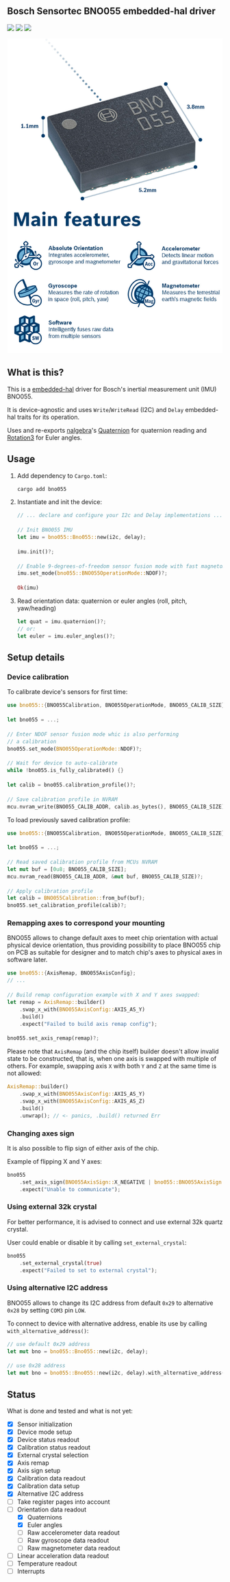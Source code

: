 ## Bosch Sensortec BNO055 embedded-hal driver

![](https://img.shields.io/travis/eupn/bno055.svg?style=flat)
![](https://img.shields.io/crates/v/bno055.svg?style=flat)
![](https://img.shields.io/crates/d/bno055.svg?maxAge=3600)

![](bno055.jpg)

## What is this?

This is a [embedded-hal](https://github.com/rust-embedded/embedded-hal) driver for Bosch's inertial measurement unit (IMU) BNO055.

It is device-agnostic and uses `Write`/`WriteRead` (I2C) and `Delay` embedded-hal traits for its operation.

Uses and re-exports [nalgebra](https://www.nalgebra.org/)'s [Quaternion](http://toxiclibs.org/docs/core/toxi/geom/Quaternion.html) for quaternion reading and [Rotation3](https://www.nalgebra.org/rustdoc/nalgebra/geometry/type.Rotation3.html) for Euler angles.

## Usage

1. Add dependency to `Cargo.toml`:

    ```bash
    cargo add bno055
    ```
    
2. Instantiate and init the device:
    ```rust
    // ... declare and configure your I2c and Delay implementations ...
    
    // Init BNO055 IMU
    let imu = bno055::Bno055::new(i2c, delay);
    
    imu.init()?;
    
    // Enable 9-degrees-of-freedom sensor fusion mode with fast magnetometer calibration
    imu.set_mode(bno055::BNO055OperationMode::NDOF)?;
    
    Ok(imu)
    ```

3. Read orientation data: quaternion or euler angles (roll, pitch, yaw/heading)
    ```rust
    let quat = imu.quaternion()?;
    // or:
    let euler = imu.euler_angles()?;
    ```

## Setup details

### Device calibration

To calibrate device's sensors for first time:

```rust
use bno055::{BNO055Calibration, BNO055OperationMode, BNO055_CALIB_SIZE};

let bno055 = ...;

// Enter NDOF sensor fusion mode whic is also performing
// a calibration
bno055.set_mode(BNO055OperationMode::NDOF)?;

// Wait for device to auto-calibrate
while !bno055.is_fully_calibrated() {}

let calib = bno055.calibration_profile()?;

// Save calibration profile in NVRAM
mcu.nvram_write(BNO055_CALIB_ADDR, calib.as_bytes(), BNO055_CALIB_SIZE)?;
```

To load previously saved calibration profile:

```rust
use bno055::{BNO055Calibration, BNO055OperationMode, BNO055_CALIB_SIZE};

let bno055 = ...;

// Read saved calibration profile from MCUs NVRAM
let mut buf = [0u8; BNO055_CALIB_SIZE];
mcu.nvram_read(BNO055_CALIB_ADDR, &mut buf, BNO055_CALIB_SIZE)?;

// Apply calibration profile
let calib = BNO055Calibration::from_buf(buf);
bno055.set_calibration_profile(calib)?;
```

### Remapping axes to correspond your mounting

BNO055 allows to change default axes to meet chip orientation with
actual physical device orientation, thus providing possibility to place BNO055 
chip on PCB as suitable for designer and to match chip's axes to physical 
axes in software later.

```rust
use bno055::{AxisRemap, BNO055AxisConfig};
// ...

// Build remap configuration example with X and Y axes swapped:
let remap = AxisRemap::builder()
    .swap_x_with(BNO055AxisConfig::AXIS_AS_Y)
    .build()
    .expect("Failed to build axis remap config");
    
bno055.set_axis_remap(remap)?;
```

Please note that `AxisRemap` (and the chip itself) builder doesn't allow invalid state to be constructed,
that is, when one axis is swapped with multiple of others.
For example, swapping axis `X` with both `Y` and `Z` at the same time is not allowed:

```rust
AxisRemap::builder()
    .swap_x_with(BNO055AxisConfig::AXIS_AS_Y)
    .swap_x_with(BNO055AxisConfig::AXIS_AS_Z)
    .build()
    .unwrap(); // <- panics, .build() returned Err
``` 

### Changing axes sign

It is also possible to flip sign of either axis of the chip.

Example of flipping X and Y axes:

```rust
bno055
    .set_axis_sign(BNO055AxisSign::X_NEGATIVE | bno055::BNO055AxisSign::Y_NEGATIVE)
    .expect("Unable to communicate");
```

### Using external 32k crystal

For better performance, it is advised to connect and use external 32k quartz crystal.

User could enable or disable it by calling `set_external_crystal`:

```rust
bno055
    .set_external_crystal(true)
    .expect("Failed to set to external crystal");
```

### Using alternative I2C address

BNO055 allows to change its I2C address from default `0x29` to alternative `0x28` by setting
`COM3` pin `LOW`.

To connect to device with alternative address, enable its use by calling `with_alternative_address()`:

```rust
// use default 0x29 address
let mut bno = bno055::Bno055::new(i2c, delay);

// use 0x28 address
let mut bno = bno055::Bno055::new(i2c, delay).with_alternative_address();
```

## Status

What is done and tested and what is not yet:

- [x] Sensor initialization
- [x] Device mode setup
- [x] Device status readout
- [x] Calibration status readout
- [x] External crystal selection
- [x] Axis remap
- [x] Axis sign setup
- [x] Calibration data readout
- [x] Calibration data setup
- [x] Alternative I2C address
- [ ] Take register pages into account
- [ ] Orientation data readout
    - [x] Quaternions
    - [x] Euler angles
    - [ ] Raw accelerometer data readout
    - [ ] Raw gyroscope data readout
    - [ ] Raw magnetometer data readout
- [ ] Linear acceleration data readout
- [ ] Temperature readout
- [ ] Interrupts
